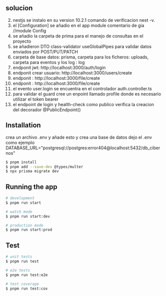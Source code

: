 ## solucion

2. nestjs se instalo en su version 10.2.1 comando de verificacion nest -v.
3. el [Configuration] se añadio en el app module comentario de gia //module Config
4. se añadio la carpeta de prima para el manejo de consultas en el proyecto
5. se añadieron DTO class-validator useGlobalPipes para validar datos enviados por POST/PUT/PATCH
6. carpeta de base datos: prisma, carpeta para los ficheros: uploads, carpeta para eventos y los log : log
7. endponit jwt: http://localhost:3000/auth/login
8. endponit crear usuario: http://localhost:3000/users/create
9. endponit : http://localhost:3000/file/create
10. endponit : http://localhost:3000/file/create
11. el evento user.login se encuentra en el controlador auth.controller.ts
12. para validar el guard cree un enpoint llamado profile donde es necesario utilizar el token bearer
13. el endpoint de login y health-check como publico verifica la creacion del decorador  @PublicEndpoint()

## Installation

crea un archivo .env y añade esto y crea una base de datos 
dejo el .env como ejemplo 
DATABASE_URL="postgresql://postgres:error404@localhost:5432/db_cibernos"
```bash
$ pnpm install
$ pnpm add --save-dev @types/multer
$ npx prisma migrate dev
```

## Running the app

```bash
# development
$ pnpm run start

# watch mode
$ pnpm run start:dev

# production mode
$ pnpm run start:prod
```

## Test

```bash
# unit tests
$ pnpm run test

# e2e tests
$ pnpm run test:e2e

# test coverage
$ pnpm run test:cov
```


